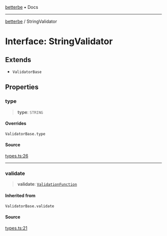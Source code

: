[betterbe](../README.md) • Docs

---

[betterbe](../README.md) / StringValidator

# Interface: StringValidator

## Extends

- `ValidatorBase`

## Properties

### type

> **type**: `STRING`

#### Overrides

`ValidatorBase.type`

#### Source

[types.ts:26](https://github.com/ericvera/betterbe/blob/main/src/types.ts#L26)

---

### validate

> **validate**: [`ValidationFunction`](../type-aliases/ValidationFunction.md)

#### Inherited from

`ValidatorBase.validate`

#### Source

[types.ts:21](https://github.com/ericvera/betterbe/blob/main/src/types.ts#L21)
